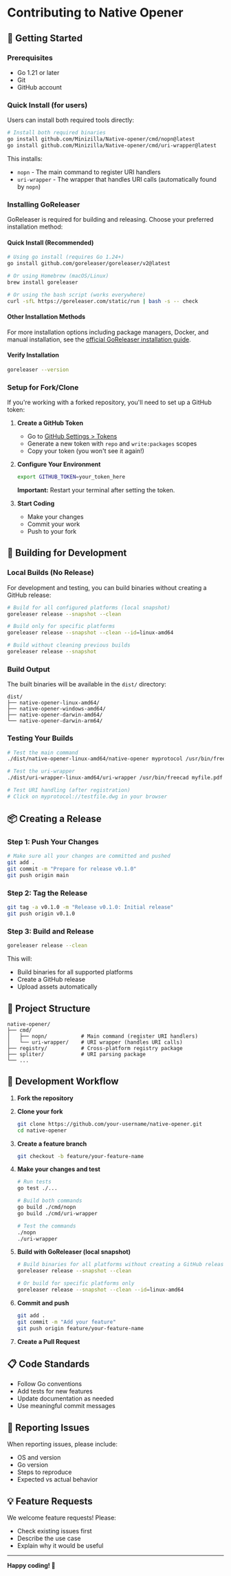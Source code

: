 # Contributing to Native Opener

## 🚀 Getting Started

### Prerequisites

- Go 1.21 or later
- Git
- GitHub account

### Quick Install (for users)

Users can install both required tools directly:

```bash
# Install both required binaries
go install github.com/Minizilla/Native-opener/cmd/nopn@latest
go install github.com/Minizilla/Native-opener/cmd/uri-wrapper@latest
```

This installs:
- `nopn` - The main command to register URI handlers
- `uri-wrapper` - The wrapper that handles URI calls (automatically found by `nopn`)

### Installing GoReleaser

GoReleaser is required for building and releasing. Choose your preferred installation method:

#### Quick Install (Recommended)
```bash
# Using go install (requires Go 1.24+)
go install github.com/goreleaser/goreleaser/v2@latest

# Or using Homebrew (macOS/Linux)
brew install goreleaser

# Or using the bash script (works everywhere)
curl -sfL https://goreleaser.com/static/run | bash -s -- check
```

#### Other Installation Methods
For more installation options including package managers, Docker, and manual installation, see the [official GoReleaser installation guide](https://goreleaser.com/install/).

#### Verify Installation
```bash
goreleaser --version
```

### Setup for Fork/Clone

If you're working with a forked repository, you'll need to set up a GitHub token:

1. **Create a GitHub Token**

   - Go to [GitHub Settings > Tokens](https://github.com/settings/tokens/new?scopes=repo,write:packages)
   - Generate a new token with `repo` and `write:packages` scopes
   - Copy your token (you won't see it again!)

2. **Configure Your Environment**

   ```bash
   export GITHUB_TOKEN=your_token_here
   ```

   **Important:** Restart your terminal after setting the token.

3. **Start Coding**
   - Make your changes
   - Commit your work
   - Push to your fork

## 🔨 Building for Development

### Local Builds (No Release)

For development and testing, you can build binaries without creating a GitHub release:

```bash
# Build for all configured platforms (local snapshot)
goreleaser release --snapshot --clean

# Build only for specific platforms
goreleaser release --snapshot --clean --id=linux-amd64

# Build without cleaning previous builds
goreleaser release --snapshot
```

### Build Output

The built binaries will be available in the `dist/` directory:
```
dist/
├── native-opener-linux-amd64/
├── native-opener-windows-amd64/
├── native-opener-darwin-amd64/
└── native-opener-darwin-arm64/
```

### Testing Your Builds

```bash
# Test the main command
./dist/native-opener-linux-amd64/native-opener myprotocol /usr/bin/freecad

# Test the uri-wrapper
./dist/uri-wrapper-linux-amd64/uri-wrapper /usr/bin/freecad myfile.pdf

# Test URI handling (after registration)
# Click on myprotocol://testfile.dwg in your browser
```

## 📦 Creating a Release

### Step 1: Push Your Changes

```bash
# Make sure all your changes are committed and pushed
git add .
git commit -m "Prepare for release v0.1.0"
git push origin main
```

### Step 2: Tag the Release

```bash
git tag -a v0.1.0 -m "Release v0.1.0: Initial release"
git push origin v0.1.0
```

### Step 3: Build and Release

```bash
goreleaser release --clean
```

This will:

- Build binaries for all supported platforms
- Create a GitHub release
- Upload assets automatically

## 📁 Project Structure

```
native-opener/
├── cmd/
│   ├── nopn/           # Main command (register URI handlers)
│   └── uri-wrapper/    # URI wrapper (handles URI calls)
├── registry/           # Cross-platform registry package
├── spliter/            # URI parsing package
└── ...
```

## 🔧 Development Workflow

1. **Fork the repository**
2. **Clone your fork**

   ```bash
   git clone https://github.com/your-username/native-opener.git
   cd native-opener
   ```

3. **Create a feature branch**

   ```bash
   git checkout -b feature/your-feature-name
   ```

4. **Make your changes and test**

   ```bash
   # Run tests
   go test ./...
   
   # Build both commands
   go build ./cmd/nopn
   go build ./cmd/uri-wrapper
   
   # Test the commands
   ./nopn
   ./uri-wrapper
   ```

5. **Build with GoReleaser (local snapshot)**
   ```bash
   # Build binaries for all platforms without creating a GitHub release
   goreleaser release --snapshot --clean
   
   # Or build for specific platforms only
   goreleaser release --snapshot --clean --id=linux-amd64
   ```

6. **Commit and push**

   ```bash
   git add .
   git commit -m "Add your feature"
   git push origin feature/your-feature-name
   ```

7. **Create a Pull Request**

## 📋 Code Standards

- Follow Go conventions
- Add tests for new features
- Update documentation as needed
- Use meaningful commit messages

## 🐛 Reporting Issues

When reporting issues, please include:

- OS and version
- Go version
- Steps to reproduce
- Expected vs actual behavior

## 💡 Feature Requests

We welcome feature requests! Please:

- Check existing issues first
- Describe the use case
- Explain why it would be useful

---

**Happy coding! 🎉**

